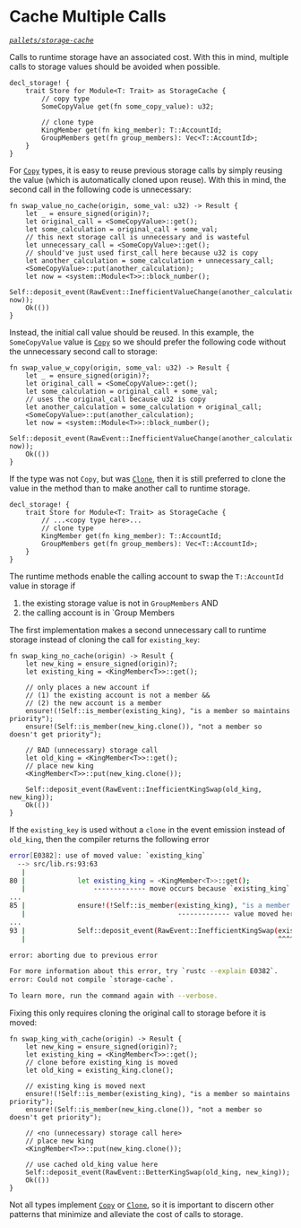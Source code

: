 # Cache Multiple Calls
*[`pallets/storage-cache`](https://github.com/substrate-developer-hub/recipes/tree/master/pallets/storage-cache)*

Calls to runtime storage have an associated cost. With this in mind, multiple calls to storage values should be avoided when possible.

```rust, ignore
decl_storage! {
    trait Store for Module<T: Trait> as StorageCache {
        // copy type
        SomeCopyValue get(fn some_copy_value): u32;

        // clone type
        KingMember get(fn king_member): T::AccountId;
        GroupMembers get(fn group_members): Vec<T::AccountId>;
    }
}
```


For [`Copy`](https://doc.rust-lang.org/std/marker/trait.Copy.html) types, it is easy to reuse previous storage calls by simply reusing the value (which is automatically cloned upon reuse). With this in mind, the second call in the following code is unnecessary:

```rust, ignore
fn swap_value_no_cache(origin, some_val: u32) -> Result {
    let _ = ensure_signed(origin)?;
    let original_call = <SomeCopyValue>::get();
    let some_calculation = original_call + some_val;
    // this next storage call is unnecessary and is wasteful
    let unnecessary_call = <SomeCopyValue>::get();
    // should've just used first_call here because u32 is copy
    let another_calculation = some_calculation + unnecessary_call;
    <SomeCopyValue>::put(another_calculation);
    let now = <system::Module<T>>::block_number();
    Self::deposit_event(RawEvent::InefficientValueChange(another_calculation, now));
    Ok(())
}
```

Instead, the initial call value should be reused. In this example, the `SomeCopyValue` value is [`Copy`](https://doc.rust-lang.org/std/marker/trait.Copy.html) so we should prefer the following code without the unnecessary second call to storage:

```rust, ignore
fn swap_value_w_copy(origin, some_val: u32) -> Result {
    let _ = ensure_signed(origin)?;
    let original_call = <SomeCopyValue>::get();
    let some_calculation = original_call + some_val;
    // uses the original_call because u32 is copy
    let another_calculation = some_calculation + original_call;
    <SomeCopyValue>::put(another_calculation);
    let now = <system::Module<T>>::block_number();
    Self::deposit_event(RawEvent::InefficientValueChange(another_calculation, now));
    Ok(())
}
```

If the type was not `Copy`, but was [`Clone`](https://doc.rust-lang.org/std/clone/trait.Clone.html), then it is still preferred to clone the value in the method than to make another call to runtime storage.

```rust, ignore
decl_storage! {
    trait Store for Module<T: Trait> as StorageCache {
        // ...<copy type here>...
        // clone type
        KingMember get(fn king_member): T::AccountId;
        GroupMembers get(fn group_members): Vec<T::AccountId>;
    }
}
```

The runtime methods enable the calling account to swap the `T::AccountId` value in storage if
1. the existing storage value is not in `GroupMembers` AND
2. the calling account is in `Group Members

The first implementation makes a second unnecessary call to runtime storage instead of cloning the call for `existing_key`:
```rust, ignore
fn swap_king_no_cache(origin) -> Result {
    let new_king = ensure_signed(origin)?;
    let existing_king = <KingMember<T>>::get();

    // only places a new account if
    // (1) the existing account is not a member &&
    // (2) the new account is a member
    ensure!(!Self::is_member(existing_king), "is a member so maintains priority");
    ensure!(Self::is_member(new_king.clone()), "not a member so doesn't get priority");

    // BAD (unnecessary) storage call
    let old_king = <KingMember<T>>::get();
    // place new king
    <KingMember<T>>::put(new_king.clone());

    Self::deposit_event(RawEvent::InefficientKingSwap(old_king, new_king));
    Ok(())
}
```

If the `existing_key` is used without a `clone` in the event emission instead of `old_king`, then the compiler returns the following error

```bash
error[E0382]: use of moved value: `existing_king`
  --> src/lib.rs:93:63
   |
80 |             let existing_king = <KingMember<T>>::get();
   |                 ------------- move occurs because `existing_king` has type `<T as frame_system::Trait>::AccountId`, which does not implement the `Copy` trait
...
85 |             ensure!(!Self::is_member(existing_king), "is a member so maintains priority");
   |                                      ------------- value moved here
...
93 |             Self::deposit_event(RawEvent::InefficientKingSwap(existing_king, new_king));
   |                                                               ^^^^^^^^^^^^^ value used here after move

error: aborting due to previous error

For more information about this error, try `rustc --explain E0382`.
error: Could not compile `storage-cache`.

To learn more, run the command again with --verbose.
```

Fixing this only requires cloning the original call to storage before it is moved:

```rust, ignore
fn swap_king_with_cache(origin) -> Result {
    let new_king = ensure_signed(origin)?;
    let existing_king = <KingMember<T>>::get();
    // clone before existing_king is moved
    let old_king = existing_king.clone();

    // existing king is moved next
    ensure!(!Self::is_member(existing_king), "is a member so maintains priority");
    ensure!(Self::is_member(new_king.clone()), "not a member so doesn't get priority");

    // <no (unnecessary) storage call here>
    // place new king
    <KingMember<T>>::put(new_king.clone());

    // use cached old_king value here
    Self::deposit_event(RawEvent::BetterKingSwap(old_king, new_king));
    Ok(())
}
```

Not all types implement [`Copy`](https://doc.rust-lang.org/std/marker/trait.Copy.html) or [`Clone`](https://doc.rust-lang.org/std/clone/trait.Clone.html), so it is important to discern other patterns that minimize and alleviate the cost of calls to storage.
